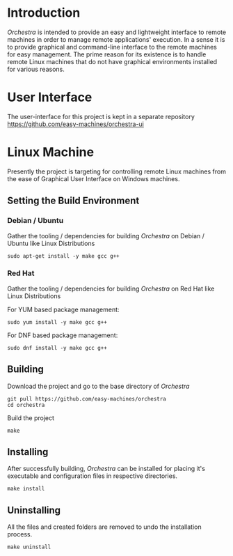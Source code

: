 # Introduction
*Orchestra* is intended to provide an easy and lightweight interface to remote machines in order to manage remote applications' execution. In a sense it is to provide graphical and command-line interface to the remote machines for easy management. The prime reason for its existence is to handle remote Linux machines that do not have graphical environments installed for various reasons.

# User Interface
The user-interface for this project is kept in a separate repository https://github.com/easy-machines/orchestra-ui

# Linux Machine
Presently the project is targeting for controlling remote Linux machines from the ease of Graphical User Interface on Windows machines.

## Setting the Build Environment

### Debian / Ubuntu
Gather the tooling / dependencies for building *Orchestra* on Debian / Ubuntu like Linux Distributions

```
sudo apt-get install -y make gcc g++
```

### Red Hat
Gather the tooling / dependencies for building *Orchestra* on Red Hat like Linux Distributions

For YUM based package management:

```
sudo yum install -y make gcc g++
```

For DNF based package management:

```
sudo dnf install -y make gcc g++
```

## Building
Download the project and go to the base directory of *Orchestra*

```
git pull https://github.com/easy-machines/orchestra
cd orchestra
```

Build the project

```
make
```

## Installing
After successfully building, *Orchestra* can be installed for placing it's executable and configuration files in respective directories.

```
make install
```

## Uninstalling
All the files and created folders are removed to undo the installation process.

```
make uninstall
```
